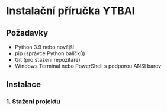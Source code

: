 # Instalační příručka YTBAI

## Požadavky
- Python 3.9 nebo novější
- pip (správce Python balíčků)
- Git (pro stažení repozitáře)
- Windows Terminal nebo PowerShell s podporou ANSI barev

## Instalace

### 1. Stažení projektu